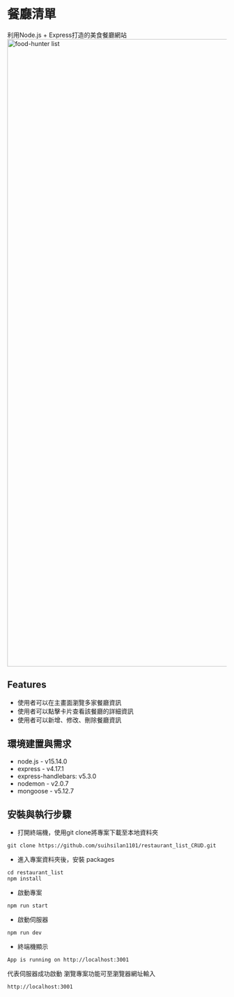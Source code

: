 # 餐廳清單
利用Node.js + Express打造的美食餐廳網站
<img width="1440" alt="food-hunter list" src="https://user-images.githubusercontent.com/82745759/116541768-3accf600-a92f-11eb-8e0c-f5011769d9bc.png">

## Features
* 使用者可以在主畫面瀏覽多家餐廳資訊
* 使用者可以點擊卡片查看該餐廳的詳細資訊
* 使用者可以新增、修改、刪除餐廳資訊

## 環境建置與需求
* node.js - v15.14.0
* express - v4.17.1
* express-handlebars: v5.3.0
* nodemon - v2.0.7
* mongoose - v5.12.7

## 安裝與執行步驟
* 打開終端機，使用git clone將專案下載至本地資料夾
```
git clone https://github.com/suihsilan1101/restaurant_list_CRUD.git
```
* 進入專案資料夾後，安裝 packages
```
cd restaurant_list
npm install
```
* 啟動專案
```
npm run start
```
* 啟動伺服器
```
npm run dev
```
* 終端機顯示 
```
App is running on http://localhost:3001
```
代表伺服器成功啟動 
瀏覽專案功能可至瀏覽器網址輸入 
```
http://localhost:3001
```
